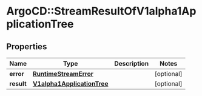 # ArgoCD::StreamResultOfV1alpha1ApplicationTree

## Properties
Name | Type | Description | Notes
------------ | ------------- | ------------- | -------------
**error** | [**RuntimeStreamError**](RuntimeStreamError.md) |  | [optional] 
**result** | [**V1alpha1ApplicationTree**](V1alpha1ApplicationTree.md) |  | [optional] 


